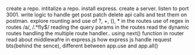 create a repo.
intitalize a repo.
install express.
create a server.
listen to port 3001.
write logic to handle get post patch delete api calls and test them on postman.
explore rounting and use of ?, +, (), * in the routes
use of regex in routes /a/, /.*fly$/
reading the query params in the routes
read the dynamic routes
handling the multiple route handler..
using next() function in router
read about middlewafre in express.js
how express js handle request bts(behind the sence),
different between app.use and app.all()